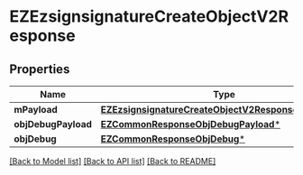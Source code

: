 # EZEzsignsignatureCreateObjectV2Response

## Properties
Name | Type | Description | Notes
------------ | ------------- | ------------- | -------------
**mPayload** | [**EZEzsignsignatureCreateObjectV2ResponseMPayload***](EZEzsignsignatureCreateObjectV2ResponseMPayload.md) |  | 
**objDebugPayload** | [**EZCommonResponseObjDebugPayload***](EZCommonResponseObjDebugPayload.md) |  | [optional] 
**objDebug** | [**EZCommonResponseObjDebug***](EZCommonResponseObjDebug.md) |  | [optional] 

[[Back to Model list]](../README.md#documentation-for-models) [[Back to API list]](../README.md#documentation-for-api-endpoints) [[Back to README]](../README.md)


